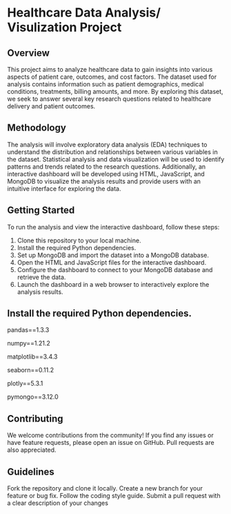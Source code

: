 # Healthcare Data Analysis/ Visulization Project

## Overview
This project aims to analyze healthcare data to gain insights into various aspects of patient care, outcomes, and cost factors. The dataset used for analysis contains information such as patient demographics, medical conditions, treatments, billing amounts, and more. By exploring this dataset, we seek to answer several key research questions related to healthcare delivery and patient outcomes.

## Methodology
The analysis will involve exploratory data analysis (EDA) techniques to understand the distribution and relationships between various variables in the dataset. Statistical analysis and data visualization will be used to identify patterns and trends related to the research questions. Additionally, an interactive dashboard will be developed using HTML, JavaScript, and MongoDB to visualize the analysis results and provide users with an intuitive interface for exploring the data.



## Getting Started
To run the analysis and view the interactive dashboard, follow these steps:

1. Clone this repository to your local machine.
2. Install the required Python dependencies.
3. Set up MongoDB and import the dataset into a MongoDB database.
4. Open the HTML and JavaScript files for the interactive dashboard.
5. Configure the dashboard to connect to your MongoDB database and retrieve the data.
6. Launch the dashboard in a web browser to interactively explore the analysis results.

## Install the required Python dependencies.

pandas==1.3.3

numpy==1.21.2

matplotlib==3.4.3

seaborn==0.11.2

plotly==5.3.1

pymongo==3.12.0

## Contributing
We welcome contributions from the community! If you find any issues or have feature requests, please open an issue on GitHub. Pull requests are also appreciated.

## Guidelines
Fork the repository and clone it locally.
Create a new branch for your feature or bug fix.
Follow the coding style guide.
Submit a pull request with a clear description of your changes
